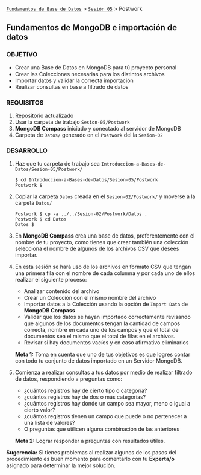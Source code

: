 [`Fundamentos de Base de Datos`](../../Readme.md) > [`Sesión 05`](../Readme.md) > Postwork
## Fundamentos de MongoDB e importación de datos

### OBJETIVO
- Crear una Base de Datos en MongoDB para tú proyecto personal
- Crear las Colecciones necesarias para los distintos archivos
- Importar datos y validar la correcta importación
- Realizar consultas en base a filtrado de datos

### REQUISITOS
1. Repositorio actualizado
1. Usar la carpeta de trabajo `Sesion-05/Postwork`
1. __MongoDB Compass__ iniciado y conectado al servidor de MongoDB
1. Carpeta de `Datos/` generado en el `Postwork` del la `Sesion-02`

### DESARROLLO
1. Haz que tu carpeta de trabajo sea `Introduccion-a-Bases-de-Datos/Sesion-05/Postwork/`
   ```console
   $ cd Introduccion-a-Bases-de-Datos/Sesion-05/Postwork
   Postwork $
   ```

1. Copiar la carpeta `Datos` creada en el `Sesion-02/Postwork/` y moverse a la carpeta `Datos/`
   ```console
   Postwork $ cp -a ../../Sesion-02/Postwork/Datos .
   Postwork $ cd Datos
   Datos $
   ```

1. En __MongoDB Compass__ crea una base de datos, preferentemente con el nombre de tu proyecto, como tienes que crear también una colección selecciona el nombre de algunos de los archivos CSV que desees importar.

1. En esta sesión se hará uso de los archivos en formato CSV que tengan una primera fila con el nombre de cada columna y por cada uno de ellos realizar el siguiente proceso:

   - Analizar contenido del archivo
   - Crear un Colección con el mismo nombre del archivo
   - Importar datos a la Colección usando la opción de `Import Data` de __MongoDB Compass__
   - Validar que los datos se hayan importado correctamente revisando que algunos de los documentos tengan la cantidad de campos correcta, nombre en cada uno de los campos y que el total de documentos sea el mismo que el total de filas en el archivos.
   - Revisar si hay documentos vacíos y en caso afirmativo eliminarlos

   __Meta 1:__ Toma en cuenta que uno de tus objetivos es que logres contar con todo tu conjunto de datos importado en un Servidor MongoDB.

1. Comienza a realizar consultas a tus datos por medio de realizar filtrado de datos, respondiendo a preguntas como:
   - ¿cuántos registros hay de cierto tipo o categoría?
   - ¿cuántos registros hay de dos o más categorías?
   - ¿cuántos registros hay donde un campo sea mayor, meno o igual a cierto valor?
   - ¿cuántos registros tienen un campo que puede o no pertenecer a una lista de valores?
   - O preguntas que utilicen alguna combinación de las anteriores

   __Meta 2:__ Lograr responder a preguntas con resultados útiles.

__Sugerencia:__ Si tienes problemas al realizar algunos de los pasos del procedimiento es buen momento para comentarlo con tu __Experta/o__ asignado para determinar la mejor solución.
